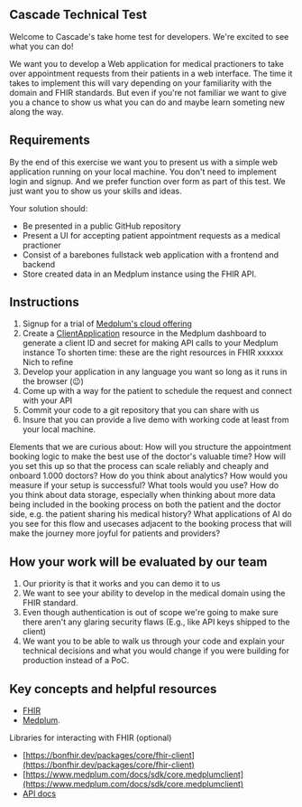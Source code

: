 ## Cascade Technical Test

Welcome to Cascade's take home test for developers. We're excited to see what you can do!

We want you to develop a Web application for medical practioners to take over appointment requests from their patients in a web interface. The time it takes to implement this will vary depending on your familiarity with the domain and FHIR standards. But even if you're not familiar we want to give you a chance to show us what you can do and maybe learn someting new along the way.

## Requirements

By the end of this exercise we want you to present us with a simple web application running on your local machine. You don't need to implement login and signup. And we prefer function over form as part of this test. We just want you to show us your skills and ideas.

Your solution should:

- Be presented in a public GitHub repository
- Present a UI for accepting patient appointment requests  as a medical practioner
- Consist of a barebones fullstack web application with a frontend and backend
- Store created data in an Medplum instance using the FHIR API.

## Instructions

1. Signup for a trial of [Medplum's cloud offering](https://app.medplum.com/)
2. Create a [ClientApplication](https://www.medplum.com/docs/api/fhir/medplum/clientapplication) resource in the Medplum dashboard to generate a client ID and secret for making API calls to your Medplum instance
   To shorten time: these are the right resources in FHIR xxxxxx Nich to refine 
4. Develop your application in any language you want so long as it runs in the browser (😉)
5. Come up with a way for the patient to schedule the request and connect with your API
6. Commit your code to a git repository that you can share with us
4. Insure that you can provide a live demo with working code at least from your local machine.

Elements that we are curious about: 
How will you structure the appointment booking logic to make the best use of the doctor's valuable time? 
How will you set this up so that the process can scale reliably and cheaply and onboard 1.000 doctors? 
How do you think about analytics? How would you measure if your setup is successful? What tools would you use? 
How do you think about data storage, especially when thinking about more data being included in the booking process on both the patient and the doctor side, e.g. the patient sharing his medical history? 
What applications of AI do you see for this flow and usecases adjacent to the booking process that will make the journey more joyful for patients and providers?  

## How your work will be evaluated by our team

1. Our priority is that it works and you can demo it to us
2. We want to see your ability to develop in the medical domain using the FHIR standard.
3. Even though authentication is out of scope we're going to make sure there aren't any glaring security flaws (E.g., like API keys shipped to the client)
4. We want you to be able to walk us through your code and explain your technical decisions and what you would change if you were building for production instead of a PoC.

## Key concepts and helpful resources

- [FHIR](https://www.medplum.com/docs/fhir-basics)
- [Medplum](https://www.medplum.com/docs).

Libraries for interacting with FHIR (optional)

- [https://bonfhir.dev/packages/core/fhir-client](https://bonfhir.dev/packages/core/fhir-client)
- [https://www.medplum.com/docs/sdk/core.medplumclient](https://www.medplum.com/docs/sdk/core.medplumclient)
- [API docs](https://www.medplum.com/docs/api)

